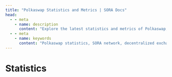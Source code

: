 ```yaml
---
title: "Polkaswap Statistics and Metrics | SORA Docs"
head:
  - - meta
    - name: description
      content: "Explore the latest statistics and metrics of Polkaswap, the decentralized exchange on the SORA network. Discover key data such as trading volumes, liquidity levels, price charts, and other insightful metrics that provide a comprehensive view of the activity and performance of Polkaswap."
  - - meta
    - name: keywords
      content: "Polkaswap statistics, SORA network, decentralized exchange, trading volumes, liquidity levels, price charts, metrics"
---
```


# Statistics

<!-- @include: /snippets/statistics-polkaswap.md -->